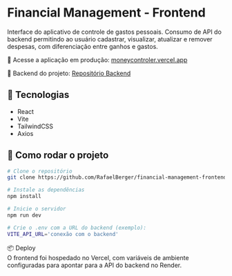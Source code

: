 # Financial Management - Frontend

Interface do aplicativo de controle de gastos pessoais. Consumo de API do backend permitindo ao usuário cadastrar, visualizar, atualizar e remover despesas, com diferenciação entre ganhos e gastos.

🔗 Acesse a aplicação em produção: [moneycontroler.vercel.app](https://moneycontroler.vercel.app)

🔗 Backend do projeto: [Repositório Backend](https://github.com/RafaelBerger/financial-management-backend)

## 🚀 Tecnologias

- React
- Vite
- TailwindCSS
- Axios

## 🔧 Como rodar o projeto

```bash
# Clone o repositório
git clone https://github.com/RafaelBerger/financial-management-frontend.git

# Instale as dependências
npm install

# Inicie o servidor
npm run dev

# Crie o .env com a URL do backend (exemplo):
VITE_API_URL='conexão com o backend'
```
  
  

📦 Deploy  
  O frontend foi hospedado no Vercel, com variáveis de ambiente configuradas para apontar para a API do backend no Render.
